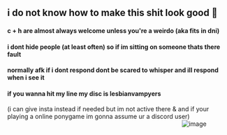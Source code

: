 ## i do not know how to make this shit look good 🙉 
#### c + h are almost always welcome unless you're a weirdo (aka fits in dni)
#### i dont hide people (at least often) so if im sitting on someone thats there fault
#### normally afk if i dont respond dont be scared to whisper and ill respond when i see it
#### if you wanna hit my line my disc is lesbianvampyers
(i can give insta instead if needed but im not active there & and if your playing a online ponygame im gonna assume ur a discord user) 
⠀⠀⠀⠀⠀⠀⠀⠀⠀⠀⠀⠀⠀⠀⠀⠀⠀⠀⠀⠀⠀⠀⠀⠀⠀⠀⠀⠀⠀⠀⠀⠀⠀⠀⠀⠀⠀⠀⠀![image](https://github.com/cherryscented/cherryscented/assets/164149389/3e6c4314-0ae3-4c09-83a8-b8715a3dcc5f)

<!--
**cherryscented/cherryscented** is a ✨ _special_ ✨ repository because its `README.md` (this file) appears on your GitHub profile.

Here are some ideas to get you started:

- 🔭 I’m currently working on ...
- 🌱 I’m currently learning ...
- 👯 I’m looking to collaborate on ...
- 🤔 I’m looking for help with ...
- 💬 Ask me about ...
- 📫 How to reach me: ...
- 😄 Pronouns: ...
- ⚡ Fun fact: ...
-->
